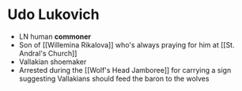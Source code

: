 # Udo Lukovich
* LN human **commoner**
* Son of [[Willemina Rikalova]] who's always praying for him at [[St. Andral's Church]]
* Vallakian shoemaker
* Arrested during the [[Wolf's Head Jamboree]] for carrying a sign suggesting Vallakians should feed the baron to the wolves